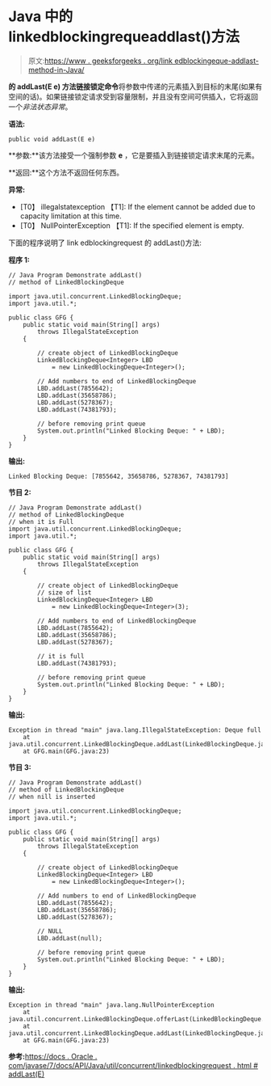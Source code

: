 # Java 中的 linkedblockingrequeaddlast()方法

> 原文:[https://www . geeksforgeeks . org/link edblockingeque-addlast-method-in-Java/](https://www.geeksforgeeks.org/linkedblockingdeque-addlast-method-in-java/)

**的 **addLast(E e)** 方法链接锁定命令**将参数中传递的元素插入到目标的末尾(如果有空间的话)。如果链接锁定请求受到容量限制，并且没有空间可供插入，它将返回一个*非法状态异常*。

**语法:**

```
public void addLast(E e)
```

**参数:**该方法接受一个强制参数 **e** ，它是要插入到链接锁定请求末尾的元素。

**返回:**这个方法不返回任何东西。

**异常:**

*   [T0】 illegalstatexception 【T1]: If the element cannot be added due to capacity limitation at this time.
*   [T0】 NullPointerException 【T1]: If the specified element is empty.

下面的程序说明了 link edblockingrequest 的 addLast()方法:

**程序 1:**

```
// Java Program Demonstrate addLast()
// method of LinkedBlockingDeque

import java.util.concurrent.LinkedBlockingDeque;
import java.util.*;

public class GFG {
    public static void main(String[] args)
        throws IllegalStateException
    {

        // create object of LinkedBlockingDeque
        LinkedBlockingDeque<Integer> LBD
            = new LinkedBlockingDeque<Integer>();

        // Add numbers to end of LinkedBlockingDeque
        LBD.addLast(7855642);
        LBD.addLast(35658786);
        LBD.addLast(5278367);
        LBD.addLast(74381793);

        // before removing print queue
        System.out.println("Linked Blocking Deque: " + LBD);
    }
}
```

**输出:**

```
Linked Blocking Deque: [7855642, 35658786, 5278367, 74381793]

```

**节目 2:**

```
// Java Program Demonstrate addLast()
// method of LinkedBlockingDeque
// when it is Full
import java.util.concurrent.LinkedBlockingDeque;
import java.util.*;

public class GFG {
    public static void main(String[] args)
        throws IllegalStateException
    {

        // create object of LinkedBlockingDeque
        // size of list
        LinkedBlockingDeque<Integer> LBD
            = new LinkedBlockingDeque<Integer>(3);

        // Add numbers to end of LinkedBlockingDeque
        LBD.addLast(7855642);
        LBD.addLast(35658786);
        LBD.addLast(5278367);

        // it is full
        LBD.addLast(74381793);

        // before removing print queue
        System.out.println("Linked Blocking Deque: " + LBD);
    }
}
```

**输出:**

```
Exception in thread "main" java.lang.IllegalStateException: Deque full
    at java.util.concurrent.LinkedBlockingDeque.addLast(LinkedBlockingDeque.java:335)
    at GFG.main(GFG.java:23)

```

**节目 3:**

```
// Java Program Demonstrate addLast()
// method of LinkedBlockingDeque
// when nill is inserted

import java.util.concurrent.LinkedBlockingDeque;
import java.util.*;

public class GFG {
    public static void main(String[] args)
        throws IllegalStateException
    {

        // create object of LinkedBlockingDeque
        LinkedBlockingDeque<Integer> LBD
            = new LinkedBlockingDeque<Integer>();

        // Add numbers to end of LinkedBlockingDeque
        LBD.addLast(7855642);
        LBD.addLast(35658786);
        LBD.addLast(5278367);

        // NULL
        LBD.addLast(null);

        // before removing print queue
        System.out.println("Linked Blocking Deque: " + LBD);
    }
}
```

**输出:**

```
Exception in thread "main" java.lang.NullPointerException
    at java.util.concurrent.LinkedBlockingDeque.offerLast(LinkedBlockingDeque.java:357)
    at java.util.concurrent.LinkedBlockingDeque.addLast(LinkedBlockingDeque.java:334)
    at GFG.main(GFG.java:23)

```

**参考:**[https://docs . Oracle . com/javase/7/docs/API/Java/util/concurrent/linkedblockingrequest . html # addLast(E)](https://docs.oracle.com/javase/7/docs/api/java/util/concurrent/LinkedBlockingDeque.html#addLast(E))
